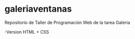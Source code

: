# galeriaventanas
Repositorio de Taller de Programación Web de la tarea Galeria

-Version HTML + CSS
